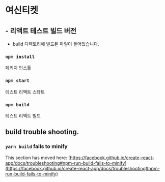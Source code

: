 # 여신티켓 
## - 리액트 테스트 빌드 버전

* build 디렉토리에 빌드된 파일이 들어있습니다. 

### `npm install`

페키지 인스톨

### `npm start`

테스트 리액트 스타트

### `npm build`

테스트 리액트 빌드


## build trouble shooting.
### `yarn build` fails to minify

This section has moved here: [https://facebook.github.io/create-react-app/docs/troubleshooting#npm-run-build-fails-to-minify](https://facebook.github.io/create-react-app/docs/troubleshooting#npm-run-build-fails-to-minify)
